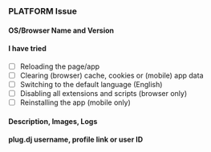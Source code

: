 <!--

These comments will be invisible in your issue once it is created.
You can delete them or keep them, but please read all of it.

PLEASE:
1. Check the README.md file (it's the first view when you open the repository);
LINK: https://github.com/plugdj/Issues-and-Reports
2. Search for your issue, if it is already submitted, add an emoji reaction or give feedback;
3. If you need to report a security breach or any other sensitive issue (involving privacy or exploits),
DON'T DO IT HERE, email security@plug.dj instead.
4. If you need to report an issue regarding account recovery or account details,
DON'T DO IT HERE, email support@plug.dj instead.
5. Check the Status Page for stability or connection issues, avoid submitting what is there;
LINK: https://status.plug.dj
6. If your issue can be submitted here, read the requirements (questions below);
7. Be precise, provide images, let others know how you encountered the issue;
8. Be polite, telling people what to do will not get an issue fixed faster;

-->

<!-- Examples: [Web App Issue, Mobile App Issue] -->
### PLATFORM Issue

<!-- Examples: [Android 5.0.1, Chrome 60.0.3112.66 Beta 64-bit] -->
<!-- HOW TO CHECK: https://github.com/plugdj/Issues-and-Reports/blob/master/.github/CONTRIBUTING.md#versions -->
#### OS/Browser Name and Version

<!--
CORRECT:
- [x] Reloading the page/app
- [X] Reloading the page/app
WRONG:
- [ x ] Reloading the page/app
- [ x ] Reloading the page/app
- [x ]  Reloading the page/app
- [yes] Reloading the page/app
-->
#### I have tried
- [ ] Reloading the page/app
- [ ] Clearing (browser) cache, cookies or (mobile) app data
- [ ] Switching to the default language (English)
- [ ] Disabling all extensions and scripts (browser only)
- [ ] Reinstalling the app (mobile only)

<!-- Please be as descriptive as possible, upload images to https://imgur.com -->
#### Description, Images, Logs

<!-- Do not post your email address as that could put your account in danger -->
<!-- Examples: [Plug Technologies, Inc.; 23810294; https://plug.dj/@/plug-technologies-inc] -->
#### plug.dj username, profile link or user ID